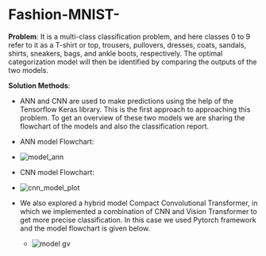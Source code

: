 # Fashion-MNIST-

**Problem**: It is a multi-class classification problem, and here classes 0 to 9 refer to it as a T-shirt or top, trousers, pullovers, dresses, coats, sandals, shirts, sneakers, bags, and ankle boots, respectively. The optimal categorization model will then be identified by comparing the outputs of the two models. 


**Solution Methods**:
- ANN and CNN are used to make predictions using the help of the Tensorflow Keras library. This is the first approach to approaching this problem. To get an overview of these two models we are sharing the flowchart of the models and also the classification report.
- ANN model Flowchart:
 - ![model_ann](https://github.com/user-attachments/assets/1e1676e0-f787-42bb-ae23-eb58933f4782)
- CNN model Flowchart:
 - ![cnn_model_plot](https://github.com/user-attachments/assets/9b87e38d-59bb-4410-b9bf-e0761a7e4db0)
- We also explored a hybrid model Compact Convolutional Transformer, in which we implemented a combination of CNN and Vision Transformer to get more precise classification. In this case we used Pytorch framework and the model flowchart is given below.

  - ![model gv](https://github.com/user-attachments/assets/3b4033ba-9f6e-4560-bde4-0a51fc1000da)
